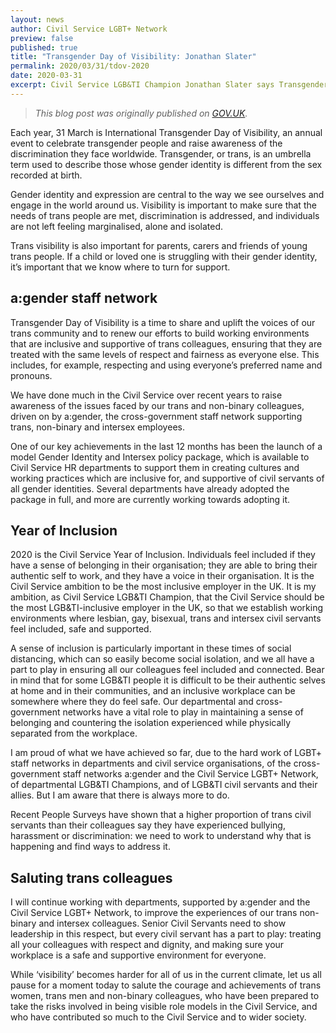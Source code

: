 ```yaml
---
layout: news
author: Civil Service LGBT+ Network 
preview: false
published: true
title: "Transgender Day of Visibility: Jonathan Slater"
permalink: 2020/03/31/tdov-2020
date: 2020-03-31
excerpt: Civil Service LGB&TI Champion Jonathan Slater says Transgender Day of Visibility is "a time to share and uplift the voices of our trans community", but we should treat all our colleagues with respect at all times.
---
```


> *This blog post was originally published on [GOV.UK](https://civilservice.blog.gov.uk/2020/03/31/transgender-day-of-visibility/).* 

Each year, 31 March is International Transgender Day of Visibility, an annual event to celebrate transgender people and raise awareness of the discrimination they face worldwide. Transgender, or trans, is an umbrella term used to describe those whose gender identity is different from the sex recorded at birth.  

Gender identity and expression are central to the way we see ourselves and engage in the world around us. Visibility is important to make sure that the needs of trans people are met, discrimination is addressed, and individuals are not left feeling marginalised, alone and isolated.  

Trans visibility is also important for parents, carers and friends of young trans people.  If a child or loved one is struggling with their gender identity, it’s important that we know where to turn for support. 

## a:gender staff network 
Transgender Day of Visibility is a time to share and uplift the voices of our trans community and to renew our efforts to build working environments that are inclusive and supportive of trans colleagues, ensuring that they are treated with the same levels of respect and fairness as everyone else. This includes, for example, respecting and using everyone’s preferred name and pronouns. 

We have done much in the Civil Service over recent years to raise awareness of the issues faced by our trans and non-binary colleagues, driven on by a:gender, the cross-government staff network supporting trans, non-binary and intersex employees.

One of our key achievements in the last 12 months has been the launch of a model Gender Identity and Intersex policy package, which is available to Civil Service HR departments to support them in creating cultures and working practices which are inclusive for, and supportive of civil servants of all gender identities. Several departments have already adopted the package in full, and more are currently working towards adopting it. 

## Year of Inclusion
2020 is the Civil Service Year of Inclusion. Individuals feel included if they have a sense of belonging in their organisation; they are able to bring their authentic self to work, and they have a voice in their organisation. It is the Civil Service ambition to be the most inclusive employer in the UK. It is my ambition, as Civil Service LGB&TI Champion, that the Civil Service should be the most LGB&TI-inclusive employer in the UK, so that we establish working environments where lesbian, gay, bisexual, trans and intersex civil servants feel included, safe and supported.

A sense of inclusion is particularly important in these times of social distancing, which can so easily become social isolation, and we all have a part to play in ensuring all our colleagues feel included and connected. Bear in mind that for some LGB&TI people it is difficult to be their authentic selves at home and in their communities, and an inclusive workplace can be somewhere where they do feel safe. Our departmental and cross-government networks have a vital role to play in maintaining a sense of belonging and countering the isolation experienced while physically separated from the workplace.  

I am proud of what we have achieved so far, due to the hard work of LGBT+ staff networks in departments and civil service organisations, of the cross-government staff networks a:gender and the Civil Service LGBT+ Network, of departmental LGB&TI Champions, and of LGB&TI civil servants and their allies. But I am aware that there is always more to do. 

Recent People Surveys have shown that a higher proportion of trans civil servants than their colleagues say they have experienced bullying, harassment or discrimination: we need to work to understand why that is happening and find ways to address it. 

## Saluting trans colleagues
I will continue working with departments, supported by a:gender and the Civil Service LGBT+ Network, to improve the experiences of our trans non-binary and intersex colleagues. Senior Civil Servants need to show leadership in this respect, but every civil servant has a part to play: treating all your colleagues with respect and dignity, and making sure your workplace is a safe and supportive environment for everyone. 

While ‘visibility’ becomes harder for all of us in the current climate, let us all pause for a moment today to salute the courage and achievements of trans women, trans men and non-binary colleagues, who have been prepared to take the risks involved in being visible role models in the Civil Service, and who have contributed so much to the Civil Service and to wider society.
